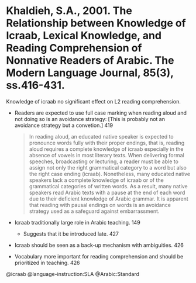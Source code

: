 # Khaldieh, S.A., 2001. The Relationship between Knowledge of Icraab, Lexical Knowledge, and Reading Comprehension of Nonnative Readers of Arabic.  The Modern Language Journal, 85(3), ss.416-431.

Knowledge of icraab no significant effect on L2 reading comprehension.

- Readers are expected to use full case marking when reading aloud and not doing so is an avoidance strategy: [This is probably not an avoidance strategy but a convetion.] 419

  > In reading aloud, an educated native speaker is expected to pronounce words fully with their proper endings, that is, reading aloud requires a complete knowledge of icraab especially in the absence of vowels in most literary texts. When delivering formal speeches, broadcasting or lecturing, a reader must be able to assign not only the right grammatical category to a word but also the right case ending (icraab). Nonetheless, many educated native speakers lack a complete knowledge of icraab or of the grammatical categories of written words. As a result, many native speakers read Arabic texts with a pause at the end of each word due to their deficient knowledge of Arabic grammar. It is apparent that reading with pausal endings on words is an avoidance strategy used as a safeguard against embarrassment.

- Icraab traditionally large role in Arabic teaching. 149

  - Suggests that it be introduced late. 427

- Icraab should be seen as a back-up mechanism with ambiguities. 426

- Vocabulary more important for reading comprehension and should be prioritized in teaching. 426

@icraab
@language-instruction:SLA
@Arabic:Standard
